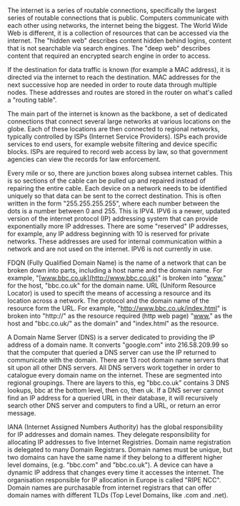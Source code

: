 
The internet is a series of routable connections, specifically the largest series of routable connections that is public. Computers communicate with each other using networks, the internet being the biggest. The World Wide Web is different, it is  a collection of resources that can be accessed via the internet. The "hidden web" describes content hidden behind logins, content that is not searchable via search engines. The "deep web" describes content that required an encrypted search engine in order to access.

If the destination for data traffic is known (for example a MAC address), it is directed via the internet to reach the destination. MAC addresses for the next successive hop are needed in order to route data through multiple nodes. These addresses and routes are stored in the router on what's called a "routing table". 

The main part of the internet is known as the backbone, a set of dedicated connections that connect several large networks at various locations on the globe. Each of these locations are then connected to regional networks, typically controlled by ISPs (Internet Service Providers). ISPs each provide services to end users, for example website filtering and device specific blocks. ISPs are required to record web access by law, so that government agencies can view the records for law enforcement.

Every mile or so, there are junction boxes along subsea internet cables. This is so sections of the cable can be pulled up and repaired instead of repairing the entire cable. Each device on a network needs to be identified uniquely so that data can be sent to the correct destination. This is often written in the form "255.255.255.255", where each number between the dots is a number between 0 and 255. This is IPV4. IPV6 is a newer, updated version of the internet protocol (IP) addressing system that can provide exponentially more IP addresses. There are some "reserved" IP addresses, for example, any IP address beginning with 10 is reserved for private networks. These addresses are used for internal communication within a network and are not used on the internet. IPV6 is not currently in use.

FDQN (Fully Qualified Domain Name) is the name of a network that can be broken down into parts, including a host name and the domain name. For example, "[www.bbc.co.uk](http://www.bbc.co.uk)" is broken into "[www.](http://www.)" for the host, "bbc.co.uk" for the domain name. URL (Uniform Resource Locator) is used to specift the means of accessing a resource and its location across a network. The protocol and the domain name of the resource form the URL. For example, "<http://www.bbc.co.uk/index.html>" is broken into "http://" as the resource required (http web page) "[www.](http://www.)" as the host and "bbc.co.uk/" as the domain" and "index.html" as the resource.

A Domain Name Server (DNS) is a server dedicated to providing the IP address of a domain name. It converts "google.com" into 216.58.209.99 so that the computer that queried a DNS server can use the IP returned to communicate with the domain. There are 13 root domain name servers that sit upon all other DNS servers. All DNS servers work together in order to catalogue every domain name on the internet. These are segmented into regional groupings. There are layers to this, eg "bbc.co.uk" contains 3 DNS lookups, bbc at the bottom level, then co, then uk. If a DNS server cannot find an IP address for a queried URL in their database, it will recursively search other DNS server and computers to find a URL, or return an error message.

IANA (Internet Assigned Numbers Authority) has the global responsibility for IP addresses and domain names. They delegate responsibility for allocating IP addresses to five Internet Registries. Domain name registration is delegated to many Domain Registrars. Domain names must be unique, but two domains can have the same name if they belong to a different higher level domains, (e.g. "bbc.com" and "bbc.co.uk"). A device can have a dynamic IP address that changes every time it accesses the internet. The organisation responsible for IP allocation in Europe is called "RIPE NCC". Domain names are purchasable from internet registrars that can offer domain names with different TLDs (Top Level Domains, like .com and .net).
